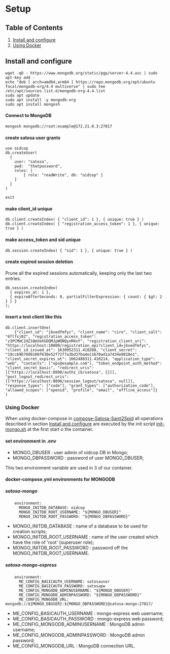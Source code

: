 # Setup

## Table of Contents
1. [Install and configure](#install-and-configure)
2. [Using Docker](#using-docker)

## Install and configure

````
wget -qO - https://www.mongodb.org/static/pgp/server-4.4.asc | sudo apt-key add -
echo "deb [ arch=amd64,arm64 ] https://repo.mongodb.org/apt/ubuntu focal/mongodb-org/4.4 multiverse" | sudo tee /etc/apt/sources.list.d/mongodb-org-4.4.list
sudo apt update
sudo apt install -y mongodb-org
sudo apt install mongosh
````

#### Connect to MongoDB
````
mongosh mongodb://root:example@172.21.0.3:27017
````

#### create satosa user grants
````
use oidcop
db.createUser(
  {
    user: "satosa",
    pwd:  "thatpassword",
    roles: [
        { role: "readWrite", db: "oidcop" }
    ]
  }
)

exit
````

#### make client_id unique

````
db.client.createIndex( { "client_id": 1 }, { unique: true } )
db.client.createIndex( { "registration_access_token": 1 }, { unique: true } )
````

#### make access_token and sid unique

````
db.session.createIndex( { "sid": 1 }, { unique: true } )
````

#### create expired session deletion

Prune all the expired sessions automatically, keeping only the last two entries.

````
db.session.createIndex(
  { expires_at: 1 },
  { expireAfterSeconds: 0, partialFilterExpression: { count: { $gt: 2 } } }
);
````

#### insert a test client like this

````
db.client.insertOne(
    {"client_id": "jbxedfmfyc", "client_name": "ciro", "client_salt": "6flfsj0Z", "registration_access_token": "z3PCMmC1HZ1QmXeXGOQMJpWQNQynM4xY", "registration_client_uri": "https://localhost:10000/registration_api?client_id=jbxedfmfyc", "client_id_issued_at": 1630952311.410208, "client_secret": "19cc69b70d0108f630e52f72f7a3bd37ba4e11678ad1a7434e9818e1", "client_secret_expires_at": 1662488311.410214, "application_type": "web", "contacts": ["ops@example.com"], "token_endpoint_auth_method": "client_secret_basic", "redirect_uris": [["https://localhost:8090/authz_cb/satosa", {}]], "post_logout_redirect_uris": [["https://localhost:8090/session_logout/satosa", null]], "response_types": ["code"], "grant_types": ["authorization_code"], "allowed_scopes": ["openid", "profile", "email", "offline_access"]}
)
````

### Using Docker

When using docker-compose in [compose-Satosa-Saml2Spid](./compose-Satosa-Saml2Spid) all operations described in section  [Install and configure](#install-and-configure) are executed  by the init script [init-mongo.sh](./compose-Satosa-Saml2Spid/init-mongo.sh) at the first start o the container.

#### set environment in .env

- MONGO_DBUSER : user admin of oidcop DB in Mongo;
- MONGO_DBPASSWORD : password of user MONGO_DBUSER;

This two environment variable are used in 3 of our container.

#### docker-compose.yml environments for MONGODB

##### satosa-mongo

````
    environment:
      MONGO_INITDB_DATABASE: oidcop
      MONGO_INITDB_ROOT_USERNAME: "${MONGO_DBUSER}"
      MONGO_INITDB_ROOT_PASSWORD: "${MONGO_DBPASSWORD}"
````

- MONGO_INITDB_DATABASE : name of a database to be used for creation scripts;
- MONGO_INITDB_ROOT_USERNAME : name of the user created which have the role of 'root' (superuser role); 
- MONGO_INITDB_ROOT_PASSWORD : password off the MONGO_INITDB_ROOT_USERNAME.

##### satosa-mongo-express

````
    environment:
      ME_CONFIG_BASICAUTH_USERNAME: satosauser
      ME_CONFIG_BASICAUTH_PASSWORD: satosapw
      ME_CONFIG_MONGODB_ADMINUSERNAME: "${MONGO_DBUSER}"
      ME_CONFIG_MONGODB_ADMINPASSWORD: "${MONGO_DBPASSWORD}"
      ME_CONFIG_MONGODB_URL: mongodb://${MONGO_DBUSER}:${MONGO_DBPASSWORD}@satosa-mongo:27017/
````

- ME_CONFIG_BASICAUTH_USERNAME : mongo-express web username;
- ME_CONFIG_BASICAUTH_PASSWORD : mongo-express web password;
- ME_CONFIG_MONGODB_ADMINUSERNAME : MongoDB admin username;
- ME_CONFIG_MONGODB_ADMINPASSWORD : MongoDB admin password;
- ME_CONFIG_MONGODB_URL : MongoDB connection URL.


